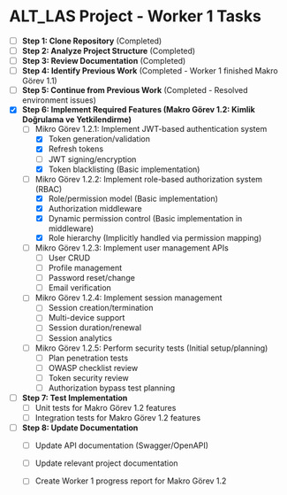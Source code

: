 # ALT_LAS Project - Worker 1 Tasks

- [ ] **Step 1: Clone Repository** (Completed)
- [ ] **Step 2: Analyze Project Structure** (Completed)
- [ ] **Step 3: Review Documentation** (Completed)
- [ ] **Step 4: Identify Previous Work** (Completed - Worker 1 finished Makro Görev 1.1)
- [ ] **Step 5: Continue from Previous Work** (Completed - Resolved environment issues)
- [X] **Step 6: Implement Required Features (Makro Görev 1.2: Kimlik Doğrulama ve Yetkilendirme)**
    - [ ] Mikro Görev 1.2.1: Implement JWT-based authentication system
        - [X] Token generation/validation
        - [X] Refresh tokens
        - [ ] JWT signing/encryption
        - [X] Token blacklisting (Basic implementation)
    - [ ] Mikro Görev 1.2.2: Implement role-based authorization system (RBAC)
        - [X] Role/permission model (Basic implementation)
        - [X] Authorization middleware
        - [X] Dynamic permission control (Basic implementation in middleware)
        - [X] Role hierarchy (Implicitly handled via permission mapping)
    - [ ] Mikro Görev 1.2.3: Implement user management APIs
        - [ ] User CRUD
        - [ ] Profile management
        - [ ] Password reset/change
        - [ ] Email verification
    - [ ] Mikro Görev 1.2.4: Implement session management
        - [ ] Session creation/termination
        - [ ] Multi-device support
        - [ ] Session duration/renewal
        - [ ] Session analytics
    - [ ] Mikro Görev 1.2.5: Perform security tests (Initial setup/planning)
        - [ ] Plan penetration tests
        - [ ] OWASP checklist review
        - [ ] Token security review
        - [ ] Authorization bypass test planning
- [ ] **Step 7: Test Implementation**
    - [ ] Unit tests for Makro Görev 1.2 features
    - [ ] Integration tests for Makro Görev 1.2 features
- [ ] **Step 8: Update Documentation**
    - [ ] Update API documentation (Swagger/OpenAPI)
    - [ ] Update relevant project documentation
    - [ ] Create Worker 1 progress report for Makro Görev 1.2

